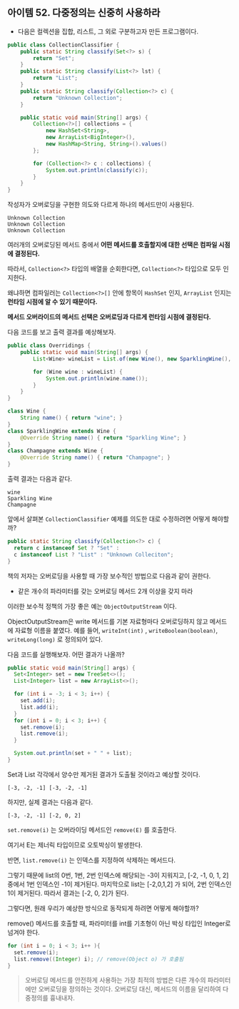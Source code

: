 ## 아이템 52. 다중정의는 신중히 사용하라

- 다음은 컬렉션을 집합, 리스트, 그 외로 구분하고자 만든 프로그램이다.

```java
public class CollectionClassifier {
	public static String classify(Set<?> s) {
		return "Set";
	}
	public static String classify(List<?> lst) {
		return "List";
	}
	public static String classify(Collection<?> c) {
		return "Unknown Collection";
	}

	public static void main(String[] args) {
		Collection<?>[] collections = {
			new HashSet<String>,
			new ArrayList<BigInteger>(),
			new HashMap<String, String>().values()
		};

		for (Collection<?> c : collections) {
			System.out.println(classify(c));
		}
	}
}
```



작성자가 오버로딩을 구현한 의도와 다르게 하나의 메서드만이 사용된다.

```
Unknown Collection
Unknown Collection
Unknown Collection
```

여러개의 오버로딩된 메서드 중에서 **어떤 메서드를 호출할지에 대한 선택은 컴파일 시점에 결정된다.**

따라서, `Collection<?>` 타입의 배열을 순회한다면, `Collection<?>` 타입으로 모두 인지한다. 

왜냐하면 컴파일러는 `Collection<?>[]` 안에 항목이 `HashSet` 인지, `ArrayList` 인지는 **런타임 시점에 알 수 있기 때문이다.**



**메서드 오버라이드의 메서드 선택은 오버로딩과 다르게 런타임 시점에 결정된다.**

다음 코드를 보고 출력 결과를 예상해보자.

```java
public class Overridings {
	public static void main(String[] args) {
		List<Wine> wineList = List.of(new Wine(), new SparklingWine(), new Champagne());

		for (Wine wine : wineList) {
			System.out.println(wine.name());
		}
	}
}

class Wine {
	String name() { return "wine"; }
}
class SparklingWine extends Wine {
	@Override String name() { return "Sparkling Wine"; }
}
class Champagne extends Wine {
	@Override String name() { return "Champagne"; }
}
```

출력 결과는 다음과 같다.

```
wine
Sparkling Wine
Champagne
```



앞에서 살펴본 `CollectionClassifier` 예제를 의도한 대로 수정하려면 어떻게 해야할까?

```java
public static String classify(Collection<?> c) {
  return c instanceof Set ? "Set" :
  c instanceof List ? "List" : "Unknown Colleciton";
}
```



책의 저자는 오버로딩을 사용할 때 가장 보수적인 방법으로 다음과 같이 권한다.

- 같은 개수의 파라미터를 갖는 오버로딩 메서드 2개 이상을 갖지 마라

이러한 보수적 정책의 가장 좋은 예는 `ObjectOutputStream` 이다.

ObjectOutputStream은 write 메서드를 기본 자료형마다 오버로딩하지 않고 메서드에 자료형 이름을 붙였다. 예를 들어, `writeInt(int)` , `writeBoolean(boolean)`, `writeLong(long)` 로 정의되어 있다.



다음 코드를 실행해보자. 어떤 결과가 나올까?

```java
public static void main(String[] args) {
  Set<Integer> set = new TreeSet<>();
  List<Integer> list = new ArrayList<>();

  for (int i = -3; i < 3; i++) {
    set.add(i);
    list.add(i);
  }
  for (int i = 0; i < 3; i++) {
    set.remove(i);
    list.remove(i);
  }

  System.out.println(set + " " + list);
}
```

Set과 List 각각에서 양수만 제거된 결과가 도출될 것이라고 예상할 것이다.

```
[-3, -2, -1] [-3, -2, -1]
```

하지만, 실제 결과는 다음과 같다.

```
[-3, -2, -1] [-2, 0, 2]
```



`set.remove(i)` 는 오버라이딩 메서드인 `remove(E)` 를 호출한다. 

여기서 E는 제너릭 타입이므로 오토박싱이 발생한다.

반면, `list.remove(i)` 는 인덱스를 지정하여 삭제하는 메서드다. 

그렇기 때문에 list의 0번, 1번, 2번 인덱스에 해당되는 -3이 지워지고, [-2, -1, 0, 1, 2] 중에서 1번 인덱스인 -1이 제거된다. 마지막으로 list는 [-2,0,1,2] 가 되어, 2번 인덱스인 1이 제거된다. 따라서 결과는 [-2, 0, 2]가 된다.



그렇다면, 원래 우리가 예상한 방식으로 동작되게 하려면 어떻게 해야할까?

remove() 메서드를 호출할 때, 파라미터를 int를 기초형이 아닌 박싱 타입인 Integer로 넘겨야 한다. 

```java
for (int i = 0; i < 3; i++ ){
  set.remove(i);
  list.remove((Integer) i); // remove(Object o) 가 호출됨
}
```


> 오버로딩 메서드를 안전하게 사용하는 가장 최적의 방법은 다른 개수의 파라미터에만 오버로딩을 정의하는 것이다. 오버로딩 대신, 메서드의 이름을 달리하여 다중정의를 흉내내자.